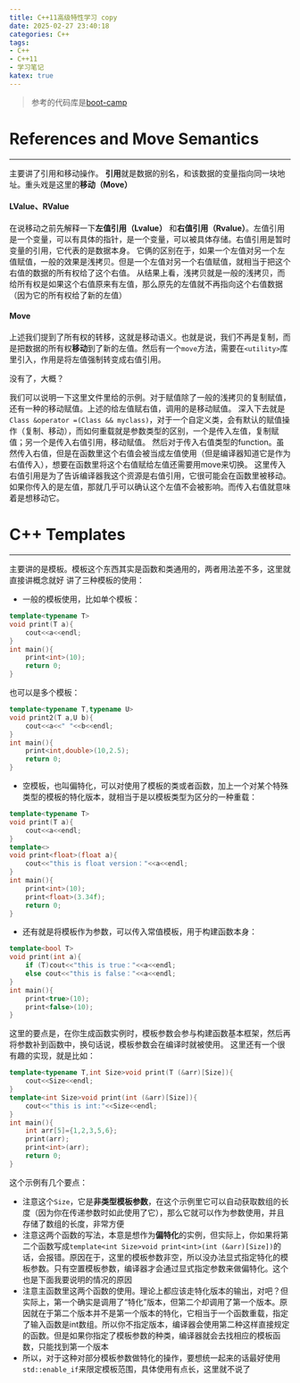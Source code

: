 ```yaml
---
title: C++11高级特性学习 copy
date: 2025-02-27 23:40:18
categories: C++
tags: 
- C++
- C++11
- 学习笔记
katex: true
---
```

>参考的代码库是[boot-camp](https://github.com/cmu-db/15445-bootcamp)
# References and Move Semantics
---
主要讲了引用和移动操作。
**引用**就是数据的别名，和该数据的变量指向同一块地址。重头戏是这里的**移动（Move）**
#### LValue、RValue
在说移动之前先解释一下**左值引用（Lvalue）** 和**右值引用（Rvalue）**。左值引用是一个变量，可以有具体的指针，是一个变量，可以被具体存储。右值引用是暂时变量的引用，它代表的是数据本身。
它俩的区别在于，如果一个左值对另一个左值赋值，一般的效果是浅拷贝。但是一个左值对另一个右值赋值，就相当于把这个右值的数据的所有权给了这个右值。
从结果上看，浅拷贝就是一般的浅拷贝，而给所有权是如果这个右值原来有左值，那么原先的左值就不再指向这个右值数据（因为它的所有权给了新的左值）

#### Move
上述我们提到了所有权的转移，这就是移动语义。也就是说，我们不再是复制，而是把数据的所有权**移动**到了新的左值。然后有一个`move`方法，需要在`<utility>`库里引入，作用是将左值强制转变成右值引用。

没有了，大概？

我们可以说明一下这里文件里给的示例。对于赋值除了一般的浅拷贝的复制赋值，还有一种的移动赋值。上述的给左值赋右值，调用的是移动赋值。
深入下去就是`Class &operator =(Class && myclass)`，对于一个自定义类，会有默认的赋值操作（复制、移动），而如何重载就是参数类型的区别，一个是传入左值，复制赋值；另一个是传入右值引用，移动赋值。
然后对于传入右值类型的function。虽然传入右值，但是在函数里这个右值会被当成左值使用（但是编译器知道它是作为右值传入），想要在函数里将这个右值赋给左值还需要用move来切换。
这里传入右值引用是为了告诉编译器我这个资源是右值引用，它很可能会在函数里被移动。如果你传入的是左值，那就几乎可以确认这个左值不会被影响。而传入右值就意味着是想移动它。

# C++ Templates
---
主要讲的是模板。模板这个东西其实是函数和类通用的，两者用法差不多，这里就直接讲概念就好
讲了三种模板的使用：
+ 一般的模板使用，比如单个模板：
```C++
template<typename T>
void print(T a){
	cout<<a<<endl;
}
int main(){
	print<int>(10);
	return 0;
}
```
也可以是多个模板：
```C++
template<typename T,typename U>
void print2(T a,U b){
	cout<<a<<" "<<b<<endl;
}
int main(){
	print<int,double>(10,2.5);
	return 0;
}
```
+ 空模板，也叫偏特化，可以对使用了模板的类或者函数，加上一个对某个特殊类型的模板的特化版本，就相当于是以模板类型为区分的一种重载：
```C++
template<typename T>
void print(T a){
	cout<<a<<endl;
}
template<>
void print<float>(float a){
	cout<<"this is float version："<<a<<endl;
}
int main(){
	print<int>(10);
	print<float>(3.34f);
	return 0;
}
```
+ 还有就是将模板作为参数，可以传入常值模板，用于构建函数本身：
```C++
template<bool T>
void print(int a){
	if (T)cout<<"this is true："<<a<<endl;
	else cout<<"this is false："<<a<<endl;
}
int main(){
	print<true>(10);
	print<false>(10);
}
```
这里的要点是，在你生成函数实例时，模板参数会参与构建函数基本框架，然后再将参数补到函数中，换句话说，模板参数会在编译时就被使用。
这里还有一个很有趣的实现，就是比如：
```c++
template<typename T,int Size>void print(T (&arr)[Size]){
	cout<<Size<<endl;
}
template<int Size>void print(int (&arr)[Size]){
	cout<<"this is int:"<<Size<<endl;
}
int main(){
	int arr[5]={1,2,3,5,6};
	print(arr);
	print<int>(arr);
	return 0;
}
```
这个示例有几个要点：
+ 注意这个`Size`，它是**非类型模板参数**，在这个示例里它可以自动获取数组的长度（因为你在传递参数时如此使用了它），那么它就可以作为参数使用，并且存储了数组的长度，非常方便
+ 注意这两个函数的写法，本意是想作为**偏特化**的实例，但实际上，你如果将第二个函数写成`template<int Size>void print<int>(int (&arr)[Size])`的话，会报错。原因在于，这里的模板参数非空，所以没办法显式指定特化的模板参数。只有空置模板参数，编译器才会通过显式指定参数来做偏特化。这个也是下面我要说明的情况的原因
+ 注意主函数里这两个函数的使用。理论上都应该走特化版本的输出，对吧？但实际上，第一个确实是调用了“特化”版本，但第二个却调用了第一个版本。原因就在于第二个版本并不是第一个版本的特化，它相当于一个函数重载，指定了输入函数是int数组。所以你不指定版本，编译器会使用第二种这样直接规定的函数。但是如果你指定了模板参数的种类，编译器就会去找相应的模板函数，只能找到第一个版本
+ 所以，对于这种对部分模板参数做特化的操作，要想统一起来的话最好使用`std::enable_if`来限定模板范围，具体使用有点长，这里就不说了